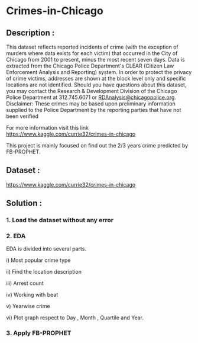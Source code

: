 # Crimes-in-Chicago


## Description : 

This dataset reflects reported incidents of crime (with the exception of murders where data exists for each victim) that occurred in the City of Chicago from 2001 to present, minus the most recent seven days. Data is extracted from the Chicago Police Department's CLEAR (Citizen Law Enforcement Analysis and Reporting) system. In order to protect the privacy of crime victims, addresses are shown at the block level only and specific locations are not identified. Should you have questions about this dataset, you may contact the Research & Development Division of the Chicago Police Department at 312.745.6071 or RDAnalysis@chicagopolice.org. Disclaimer: These crimes may be based upon preliminary information supplied to the Police Department by the reporting parties that have not been verified

For more information visit this link https://www.kaggle.com/currie32/crimes-in-chicago 

This project is mainly focused on find out the 2/3 years crime predicted by FB-PROPHET.


## Dataset : 

https://www.kaggle.com/currie32/crimes-in-chicago


## Solution : 

### 1. Load the dataset without any error

### 2. EDA

EDA is divided into several parts.

i) Most popular crime type

ii) Find the location description

iii) Arrest count

iv) Working with beat

v) Yearwise crime

vi) Plot graph respect to Day , Month , Quartile and Year.


### 3. Apply FB-PROPHET
